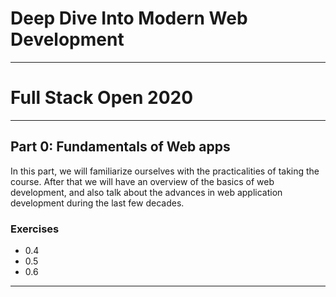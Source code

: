 # Deep Dive Into Modern Web Development

---

# Full Stack Open 2020

---

## Part 0: Fundamentals of Web apps

In this part, we will familiarize ourselves with the practicalities of taking the course. After that we will have an overview of the basics of web development, and also talk about the advances in web application development during the last few decades.

### Exercises

- 0.4
- 0.5
- 0.6

---
